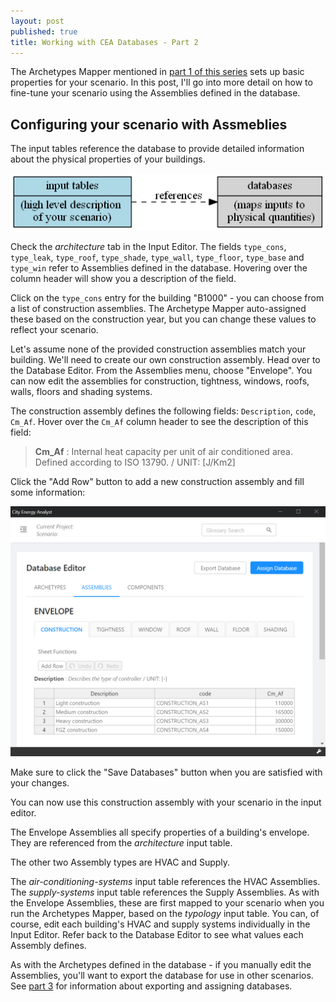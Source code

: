 ```yaml
---
layout: post
published: true
title: Working with CEA Databases - Part 2
---
```


The Archetypes Mapper mentioned in [part 1 of this series](/cea-databases-part-1) sets up basic properties for your scenario. In this post, I'll go into more detail on how to fine-tune your scenario using the Assemblies defined in the database.

<!--more-->

## Configuring your scenario with Assmeblies

The input tables reference the database to provide detailed information about the physical properties of your buildings.

![The relationship between inputs and databases](../images/2020-02-24-cea-databases/inputs-databases.png)

Check the _architecture_ tab in the Input Editor. The fields `type_cons`, `type_leak`, `type_roof`, `type_shade`, `type_wall`, `type_floor`, `type_base` and `type_win` refer to Assemblies defined in the database. Hovering over the column header will show you a description of the field.

Click on the `type_cons` entry for the building "B1000" - you can choose from a list of construction assemblies. The Archetype Mapper auto-assigned these based on the construction year, but you can change these values to reflect your scenario.

Let's assume none of the provided construction assemblies match your building. We'll need to create our own construction assembly. Head over to the Database Editor. From the Assemblies menu, choose "Envelope". You can now edit the assemblies for construction, tightness, windows, roofs, walls, floors and shading systems.

The construction assembly defines the following fields: `Description`, `code`, `Cm_Af`. Hover over the `Cm_Af` column header to see the description of this field: 

> **Cm_Af** : Internal heat capacity per unit of air conditioned area. Defined according to ISO 13790. / UNIT: \[J/Km2]

Click the "Add Row" button to add a new construction assembly and fill some information:

![Adding a Construction Assembly](../images/2020-02-24-cea-databases/adding-construction-assembly.png)

Make sure to click the "Save Databases" button when you are satisfied with your changes.

You can now use this construction assembly with your scenario in the input editor.

The Envelope Assemblies all specify properties of a building's envelope. They are referenced from the _architecture_ input table.

The other two Assembly types are HVAC and Supply.

The _air-conditioning-systems_ input table references the HVAC Assemblies. The _supply-systems_ input table references the Supply Assemblies. As with the Envelope Assemblies, these are first mapped to your scenario when you run the Archetypes Mapper, based on the _typology_ input table. You can, of course, edit each building's HVAC and supply systems individually in the Input Editor. Refer back to the Database Editor to see what values each Assembly defines.

As with the Archetypes defined in the database - if you manually edit the Assemblies, you'll want to export the database for use in other scenarios. See [part 3](/cea-databases-part-3) for information about exporting and assigning databases.

